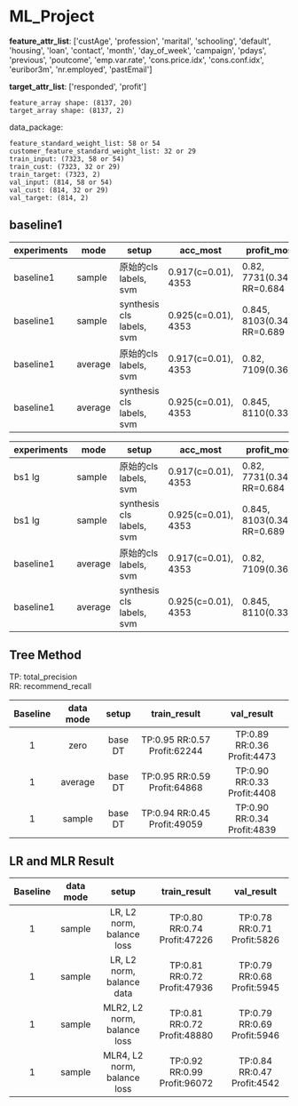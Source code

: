 # ML_Project

**feature_attr_list**: ['custAge', 'profession', 'marital', 'schooling', 'default', 'housing', 'loan', 'contact', 'month', 'day_of_week', 'campaign', 'pdays', 'previous', 'poutcome', 'emp.var.rate', 'cons.price.idx', 'cons.conf.idx', 'euribor3m', 'nr.employed', 'pastEmail']

**target_attr_list**: ['responded', 'profit']

```
feature_array shape: (8137, 20)
target_array shape: (8137, 2)
```

data_package:
```
feature_standard_weight_list: 58 or 54
customer_feature_standard_weight_list: 32 or 29
train_input: (7323, 58 or 54)
train_cust: (7323, 32 or 29)
train_target: (7323, 2)
val_input: (814, 58 or 54)
val_cust: (814, 32 or 29)
val_target: (814, 2)
```

## baseline1

experiments | mode  | setup | acc_most| profit_most| figure_name
------------| ----  | ----- | --------| -----------| -----------
baseline1   | sample | 原始的cls labels, svm | 0.917(c=0.01), 4353 | 0.82, 7731(0.343), RR=0.684| acc_bs1_svm1.png, profit_bs1_svm1.png
baseline1   | sample | synthesis cls labels, svm | 0.925(c=0.01), 4353 | 0.845, 8103(0.343), RR=0.689| acc_bs1_svm2.png, profit_bs1_svm2.png
baseline1   | average | 原始的cls labels, svm | 0.917(c=0.01), 4353 | 0.82, 7109(0.364)| acc_average_bs1_svm1.png, profit_average_bs1_svm1.png
baseline1   | average | synthesis cls labels, svm | 0.925(c=0.01), 4353 | 0.845, 8110(0.333)| acc_average_bs1_svm2.png, profit_average_bs1_svm2.png

experiments | mode  | setup | acc_most| profit_most| figure_name
------------| ----  | ----- | --------| -----------| -----------
bs1 lg      | sample | 原始的cls labels, svm | 0.917(c=0.01), 4353 | 0.82, 7731(0.343), RR=0.684| acc_bs1_svm1.png, profit_bs1_svm1.png
bs1 lg      | sample | synthesis cls labels, svm | 0.925(c=0.01), 4353 | 0.845, 8103(0.343), RR=0.689| acc_bs1_svm2.png, profit_bs1_svm2.png
baseline1   | average | 原始的cls labels, svm | 0.917(c=0.01), 4353 | 0.82, 7109(0.364)| acc_average_bs1_svm1.png, profit_average_bs1_svm1.png
baseline1   | average | synthesis cls labels, svm | 0.925(c=0.01), 4353 | 0.845, 8110(0.333)| acc_average_bs1_svm2.png, profit_average_bs1_svm2.png


## Tree Method
TP: total_precision   
RR: recommend_recall

| Baseline | data mode |  setup  |         train_result         |         val_result          |
| :------: | :-------: | :-----: | :--------------------------: | :-------------------------: |
|    1     |   zero    | base DT | TP:0.95 RR:0.57 Profit:62244 | TP:0.89 RR:0.36 Profit:4473 |
|    1     |  average  | base DT | TP:0.95 RR:0.59 Profit:64868 | TP:0.90 RR:0.33 Profit:4408 |
|    1     |  sample   | base DT | TP:0.94 RR:0.45 Profit:49059 | TP:0.90 RR:0.34 Profit:4839 |

## LR and MLR Result
| Baseline | data mode |            setup            |         train_result         |         val_result          |
| :------: | :-------: | :-------------------------: | :--------------------------: | :-------------------------: |
|    1     |  sample   |  LR, L2 norm, balance loss  | TP:0.80 RR:0.74 Profit:47226 | TP:0.78 RR:0.71 Profit:5826 |
|    1     |  sample   |  LR, L2 norm, balance data  | TP:0.81 RR:0.72 Profit:47936 | TP:0.79 RR:0.68 Profit:5945 |
|    1     |  sample   | MLR2, L2 norm, balance loss | TP:0.81 RR:0.72 Profit:48880 | TP:0.79 RR:0.69 Profit:5946 |
|    1     |  sample   | MLR4, L2 norm, balance loss | TP:0.92 RR:0.99 Profit:96072 | TP:0.84 RR:0.47 Profit:4542 |